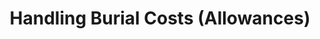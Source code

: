 ---
layout: page-breadcrumbs.html
title: Handling Burial Costs (Allowances)
template: 6-info-page
---